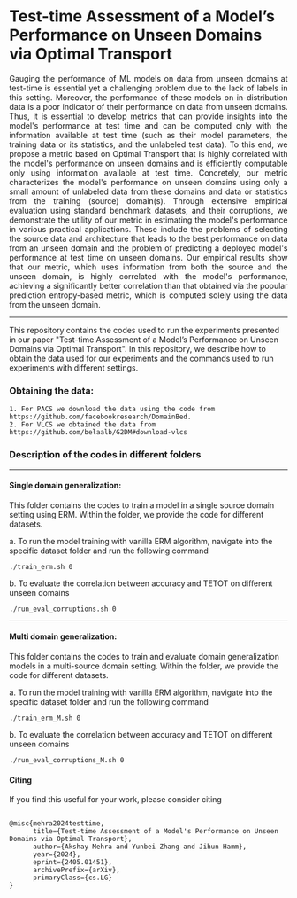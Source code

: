 # Test-time Assessment of a Model’s Performance on Unseen Domains via Optimal Transport
<p align = justify>
Gauging the performance of ML models on data from unseen domains at test-time is essential yet a challenging problem due to the lack of labels in this setting. Moreover, the performance of these models on in-distribution data is a poor indicator of their performance on data from unseen domains. Thus, it is essential to develop metrics that can provide insights into the model's performance at test time and can be computed only with the information available at test time (such as their model parameters, the training data or its statistics, and the unlabeled test data). To this end, we propose a metric based on Optimal Transport that is highly correlated with the model's performance on unseen domains and is efficiently computable only using information available at test time. Concretely, our metric characterizes the model's performance on unseen domains using only a small amount of unlabeled data from these domains and data or statistics from the training (source) domain(s). Through extensive empirical evaluation using standard benchmark datasets, and their corruptions, we demonstrate the utility of our metric in estimating the model's performance in various practical applications. These include the problems of selecting the source data and architecture that leads to the best performance on data from an unseen domain and the problem of predicting a deployed model's performance at test time on unseen domains. Our empirical results show that our metric, which uses information from both the source and the unseen domain, is highly correlated with the model's performance, achieving a significantly better correlation than that obtained via the popular prediction entropy-based metric, which is computed solely using the data from the unseen domain.
</p>
<hr>
This repository contains the codes used to run the experiments presented in our paper "Test-time Assessment of a Model’s Performance on Unseen Domains via Optimal Transport". 
In this repository, we describe how to obtain the data used for our experiments and the commands used to run experiments with different settings.

### Obtaining the data:
    1. For PACS we download the data using the code from https://github.com/facebookresearch/DomainBed.
    2. For VLCS we obtained the data from https://github.com/belaalb/G2DM#download-vlcs

### Description of the codes in different folders
<hr>

#### Single domain generalization: 
This folder contains the codes to train a model in a single source domain setting using ERM.
Within the folder, we provide the code for different datasets.
    
a. To run the model training with vanilla ERM algorithm, navigate into the specific dataset folder and run the following command 
    
    ./train_erm.sh 0 

b. To evaluate the correlation between accuracy and TETOT on different unseen domains 
    
    ./run_eval_corruptions.sh 0 
    
        
<hr>

#### Multi domain generalization:
This folder contains the codes to train and evaluate domain generalization models in a multi-source domain setting.
Within the folder, we provide the code for different datasets.

a. To run the model training with vanilla ERM algorithm, navigate into the specific dataset folder and run the following command 
    
    ./train_erm_M.sh 0 

b. To evaluate the correlation between accuracy and TETOT on different unseen domains 
    
    ./run_eval_corruptions_M.sh 0 
    
#### Citing

If you find this useful for your work, please consider citing
<pre>
<code>
@misc{mehra2024testtime,
      title={Test-time Assessment of a Model's Performance on Unseen Domains via Optimal Transport}, 
      author={Akshay Mehra and Yunbei Zhang and Jihun Hamm},
      year={2024},
      eprint={2405.01451},
      archivePrefix={arXiv},
      primaryClass={cs.LG}
}
</code>
</pre>
